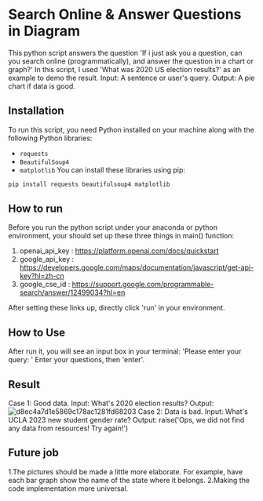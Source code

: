 # Search Online & Answer Questions in Diagram
This python script answers the question 'If i just ask you a question, can you search online (programmatically), and answer the question in a chart or graph?' In this script, I used 'What was 2020 US election results?' as an example to demo the result.
Input: A sentence or user's query.
Output: A pie chart if data is good.

## Installation
To run this script, you need Python installed on your machine along with the following Python libraries:
- `requests`
- `BeautifulSoup4`
- `matplotlib`
You can install these libraries using pip:
```bash
pip install requests beautifulsoup4 matplotlib
```
## How to run
Before you run the python script under your anaconda or python environment, your should set up these three things in main() function:
1. openai_api_key : https://platform.openai.com/docs/quickstart
2. google_api_key : https://developers.google.com/maps/documentation/javascript/get-api-key?hl=zh-cn
3. google_cse_id : https://support.google.com/programmable-search/answer/12499034?hl=en

After setting these links up, directly click 'run' in your environment.
## How to Use
After run it, you will see an input box in your terminal: 'Please enter your query: ' 
Enter your questions, then 'enter'.
## Result
Case 1: Good data.
  Input: What's 2020 election results?
  Output:
![d8ec4a7d1e5869c178ac1281fd68203](https://github.com/Erixcai/HomeTakeTask/assets/116468493/c73342f3-5096-41ea-8680-58f87f7700cc)
Case 2: Data is bad.
  Input: What's UCLA 2023 new student gender rate?
  Output: raise('Ops, we did not find any data from resources! Try again!')


## Future job
1.The pictures should be made a little more elaborate. For example, have each bar graph show the name of the state where it belongs.
2.Making the code implementation more universal.

